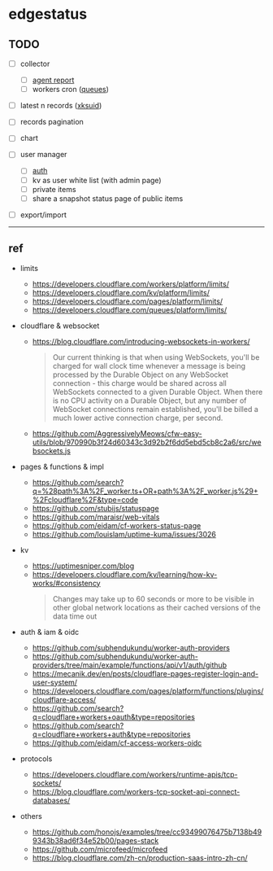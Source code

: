 # edgestatus


## TODO

- [ ] collector
    - [ ] [agent report](./api.md#report)
    - [ ] workers cron ([queues](https://developers.cloudflare.com/queues/))
- [ ] latest n records ([xksuid](https://github.com/ValeriaVG/xksuid))
- [ ] records pagination
- [ ] chart
- [ ] user manager
    - [ ] [auth](https://github.com/subhendukundu/worker-auth-providers/tree/main/example/functions/api/v1/auth/github)
    - [ ] kv as user white list (with admin page)
    - [ ] private items
    - [ ] share a snapshot status page of public items
- [ ] export/import


---
## ref

- limits

    - https://developers.cloudflare.com/workers/platform/limits/
    - https://developers.cloudflare.com/kv/platform/limits/
    - https://developers.cloudflare.com/pages/platform/limits/
    - https://developers.cloudflare.com/queues/platform/limits/

- cloudflare & websocket

    - https://blog.cloudflare.com/introducing-websockets-in-workers/
        > Our current thinking is that when using WebSockets, you'll be charged for wall clock time whenever a message is being processed by the Durable Object on any WebSocket connection - this charge would be shared across all WebSockets connected to a given Durable Object. When there is no CPU activity on a Durable Object, but any number of WebSocket connections remain established, you'll be billed a much lower active connection charge, per second.
    - https://github.com/AggressivelyMeows/cfw-easy-utils/blob/970990b3f24d60343c3d92b2f6dd5ebd5cb8c2a6/src/websockets.js

- pages & functions & impl

    - https://github.com/search?q=%28path%3A%2F_worker.ts+OR+path%3A%2F_worker.js%29+%2Fcloudflare%2F&type=code
    - https://github.com/stubijs/statuspage
    - https://github.com/maraisr/web-vitals
    - https://github.com/eidam/cf-workers-status-page
    - https://github.com/louislam/uptime-kuma/issues/3026

- kv

    - https://uptimesniper.com/blog
    - https://developers.cloudflare.com/kv/learning/how-kv-works/#consistency
        > Changes may take up to 60 seconds or more to be visible in other global network locations as their cached versions of the data time out

- auth & iam & oidc

    - https://github.com/subhendukundu/worker-auth-providers
    - https://github.com/subhendukundu/worker-auth-providers/tree/main/example/functions/api/v1/auth/github
    - https://mecanik.dev/en/posts/cloudflare-pages-register-login-and-user-system/
    - https://developers.cloudflare.com/pages/platform/functions/plugins/cloudflare-access/
    - https://github.com/search?q=cloudflare+workers+oauth&type=repositories
    - https://github.com/search?q=cloudflare+workers+auth&type=repositories
    - https://github.com/eidam/cf-access-workers-oidc

- protocols

    - https://developers.cloudflare.com/workers/runtime-apis/tcp-sockets/
    - https://blog.cloudflare.com/workers-tcp-socket-api-connect-databases/

- others

    - https://github.com/honojs/examples/tree/cc93499076475b7138b499343b38ad6f34e52b00/pages-stack
    - https://github.com/microfeed/microfeed
    - https://blog.cloudflare.com/zh-cn/production-saas-intro-zh-cn/
